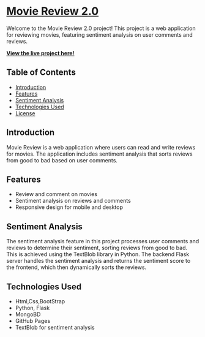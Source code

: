 # [Movie Review 2.0](https://sasuke-uchiha12.github.io/Movie-Review---Sentiment-Analysis/)

Welcome to the Movie Review 2.0 project! This project is a web application for reviewing movies, featuring sentiment analysis on user comments and reviews.

**[View the live project here!](https://sasuke-uchiha12.github.io/Movie-Review---Sentiment-Analysis/)**

## Table of Contents

- [Introduction](#introduction)
- [Features](#features)
- [Sentiment Analysis](#sentiment-analysis)
- [Technologies Used](#technologies-used)
- [License](#license)

## Introduction

Movie Review is a web application where users can read and write reviews for movies. The application includes sentiment analysis that sorts reviews from good to bad based on user comments. 

## Features

- Review and comment on movies
- Sentiment analysis on reviews and comments
- Responsive design for mobile and desktop
  
## Sentiment Analysis
The sentiment analysis feature in this project processes user comments and reviews to determine their sentiment, sorting reviews from good to bad. This is achieved using the TextBlob library in Python. The backend Flask server handles the sentiment analysis and returns the sentiment score to the frontend, which then dynamically sorts the reviews.

## Technologies Used
- Html,Css,BootStrap
- Python, Flask
- MongoBD
- GitHub Pages
- TextBlob for sentiment analysis
